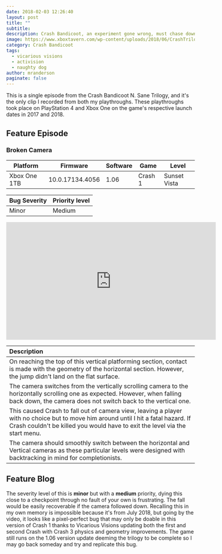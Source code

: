 ```yaml
---
date: 2018-02-03 12:26:40
layout: post
title: ""
subtitle: 
description: Crash Bandicoot, an experiment gone wrong, must chase down and thwart the evil genius Dr. Cortex's plans to raise an evil army of genetically mutated animals in this remake of the critically-acclaimed original 3 PlayStation games.
image: https://www.xboxtavern.com/wp-content/uploads/2018/06/CrashTrilogyRB.jpg
category: Crash Bandicoot
tags:
  - vicarious visions
  - activision
  - naughty dog
author: mranderson
paginate: false
---
```

This is a single episode from the Crash Bandicoot N. Sane Trilogy, and it's the only clip I recorded from both my playthroughs. These playthroughs took place on PlayStation 4 and Xbox One on the game's respective launch dates in 2017 and 2018.



## Feature Episode
### Broken Camera

| Platform     | Firmware        | Software | Game    | Level        |
| ------------ | --------------- | -------- | ------- | ------------ |
| Xbox One 1TB | 10.0.17134.4056 | 1.06     | Crash 1 | Sunset Vista |

| Bug Severity | Priority level |
| ------------ | -------------- |
| Minor        | Medium         |

<iframe width="560" height="315" src="https://www.youtube.com/embed/ubnGpmxZK5M?si=PkvZersL3n0BDOA6" title="YouTube video player" frameborder="0" allow="accelerometer; autoplay; clipboard-write; encrypted-media; gyroscope; picture-in-picture; web-share" allowfullscreen></iframe>

| Description |
| :-- |
| On reaching the top of this vertical platforming section, contact is made with the geometry of the horizontal section. However, the jump didn't land on the flat surface. |
| The camera switches from the vertically scrolling camera to the horizontally scrolling one as expected. However, when falling back down, the camera does not switch back to the vertical one. |
| This caused Crash to fall out of camera view, leaving a player with no choice but to move him around until I hit a fatal hazard. If Crash couldn't be killed you would have to exit the level via the start menu. |
| The camera should smoothly switch between the horizontal and Vertical cameras as these particular levels were designed with backtracking in mind for completionists. |



## Feature Blog

The severity level of this is **minor** but with a **medium** priority, dying this close to a checkpoint through no fault of your own is frustrating. The fall would be easily recoverable if the camera followed down. Recalling this in my own memory is impossible because it's from July 2018, but going by the video, it looks like a pixel-perfect bug that may only be doable in this version of Crash 1 thanks to Vicarious Visions updating both the first and second Crash with Crash 3 physics and geometry improvements. The game still runs on the 1.06 version update deeming the trilogy to be complete so I may go back someday and try and replicate this bug.
